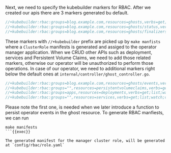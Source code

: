Next, we need to specify the kubebuilder markers for RBAC. After we created our apis there are 3 markers generated bu default.

```go
//+kubebuilder:rbac:groups=blog.example.com,resources=ghosts,verbs=get;list;watch;create;update;patch;delete
//+kubebuilder:rbac:groups=blog.example.com,resources=ghosts/status,verbs=get;update;patch
//+kubebuilder:rbac:groups=blog.example.com,resources=ghosts/finalizers,verbs=update
```
These markers with `//+kubebuilder` prefix are picked up by `make manfists` where a `ClusterRole` manifests is generated and assiged to the operator manager application. When we CRUD other APIs such as deployment, services and Persistent Volume Claims, we need to add those related markers, otherwise our operator will be unauthorized to perform those operations. In case of our operator, we need to additional markers right below the default ones at `internal/controller/ghost_controller.go`.

```go
//+kubebuilder:rbac:groups=blog.example.com,resources=ghosts/events,verbs=get;list;watch;create;update;patch
//+kubebuilder:rbac:groups="",resources=persistentvolumeclaims,verbs=get;list;watch;create;update;patch;delete
//+kubebuilder:rbac:groups=apps,resources=deployments,verbs=get;list;watch;create;update;patch;delete
//+kubebuilder:rbac:groups="",resources=services,verbs=get;list;watch;create;update;patch;delete
```

Please note the first one, is needed when we later introduce a function to persist operator events in the ghost resource.
To generate RBAC manfiests, we can run

```shell
make manifests
```{{exec}}

The generated manifest for the manager cluster role, will be generated at `config/rbac/role.yaml`